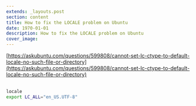 ```yaml
---
extends: _layouts.post
section: content
title: How to fix the LOCALE problem on Ubuntu
date: 1970-01-01
description: How to fix the LOCALE problem on Ubuntu
cover_image: 
---
```


[https://askubuntu.com/questions/599808/cannot-set-lc-ctype-to-default-locale-no-such-file-or-directory](https://askubuntu.com/questions/599808/cannot-set-lc-ctype-to-default-locale-no-such-file-or-directory)
<br><br>
```bash
locale
export LC_ALL="en_US.UTF-8"
```